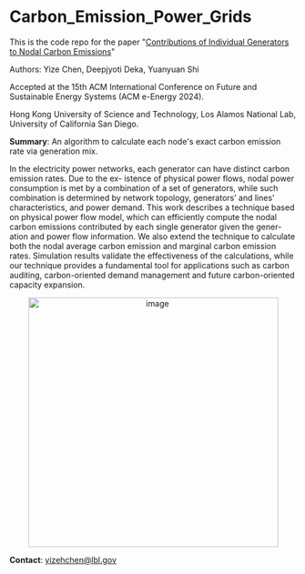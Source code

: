 # Carbon_Emission_Power_Grids

This is the code repo for the paper "[Contributions of Individual Generators to Nodal Carbon Emissions](https://arxiv.org/abs/2311.03712)"

Authors: Yize Chen, Deepjyoti Deka, Yuanyuan Shi

Accepted at the 15th ACM International Conference on Future and Sustainable Energy Systems (ACM e-Energy 2024).

Hong Kong University of Science and Technology, Los Alamos National Lab, University of California San Diego.

**Summary**: An algorithm to calculate each node's exact carbon emission rate via generation mix.

In the electricity power networks, each
generator can have distinct carbon emission rates. Due to the ex-
istence of physical power flows, nodal power consumption is met
by a combination of a set of generators, while such combination is
determined by network topology, generators’ and lines' characteristics, and
power demand. This work describes a technique based on physical
power flow model, which can efficiently compute the nodal carbon
emissions contributed by each single generator given the gener-
ation and power flow information. We also extend the technique
to calculate both the nodal average carbon emission and marginal
carbon emission rates. Simulation results validate the effectiveness
of the calculations, while our technique provides a fundamental tool
for applications such as carbon auditing, carbon-oriented demand
management and future carbon-oriented capacity expansion.

<p align="center">
<img width="439" alt="image" src="https://github.com/chennnnnyize/Carbon_Emission_Power_Grids/assets/116547738/7cf3ea3c-2adf-4e1c-a23f-10c77e199fc8">
</p>

**Contact**: yizehchen@lbl.gov
